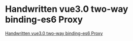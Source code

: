 # Handwritten vue3.0 two-way binding-es6 Proxy
[Handwritten vue3.0 two-way binding-es6 Proxy](https://aiwithcloud.com/2022/09/19/handwritten_vue3-0_two_way_binding_es6_proxy/)
